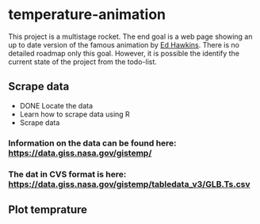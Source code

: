 # temperature-animation

This project is a multistage rocket. The end goal is a web page showing an up to date version of the famous animation by [Ed Hawkins](https://twitter.com/ed_hawkins/status/729753441459945474 "Animation on Twitter"). There is no detailed roadmap only this goal. However, it is possible the identify the current state of the project from the todo-list.

## Scrape data
- DONE Locate the data
- Learn how to scrape data using R
- Scrape data 

### Information on the data can be found here: https://data.giss.nasa.gov/gistemp/

### The dat in CVS format is here: https://data.giss.nasa.gov/gistemp/tabledata_v3/GLB.Ts.csv

## Plot temprature

